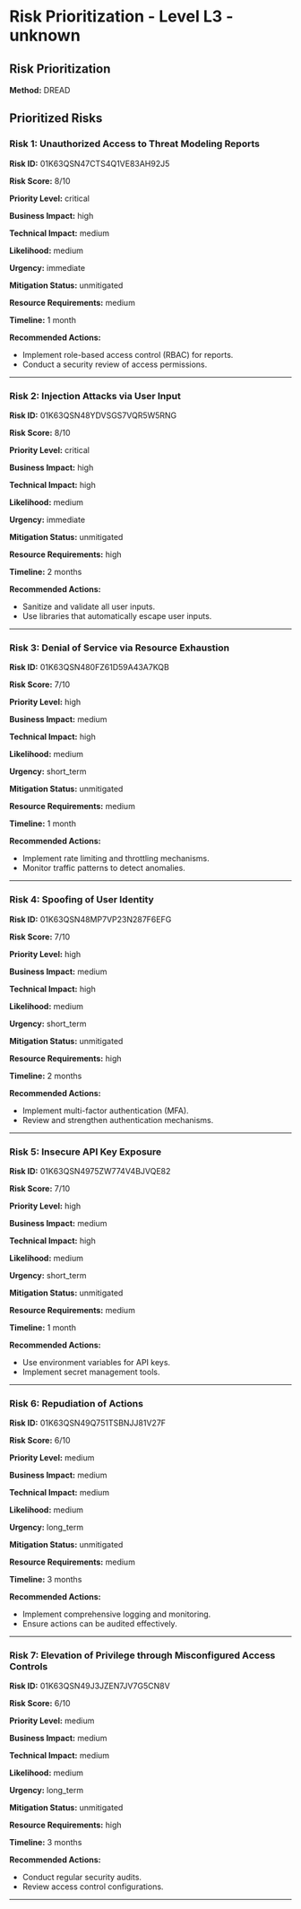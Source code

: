 # Risk Prioritization - Level L3 - unknown

## Risk Prioritization

**Method:** DREAD

## Prioritized Risks

### Risk 1: Unauthorized Access to Threat Modeling Reports

**Risk ID:** 01K63QSN47CTS4Q1VE83AH92J5

**Risk Score:** 8/10

**Priority Level:** critical

**Business Impact:** high

**Technical Impact:** medium

**Likelihood:** medium

**Urgency:** immediate

**Mitigation Status:** unmitigated

**Resource Requirements:** medium

**Timeline:** 1 month

**Recommended Actions:**
- Implement role-based access control (RBAC) for reports.
- Conduct a security review of access permissions.

---

### Risk 2: Injection Attacks via User Input

**Risk ID:** 01K63QSN48YDVSGS7VQR5W5RNG

**Risk Score:** 8/10

**Priority Level:** critical

**Business Impact:** high

**Technical Impact:** high

**Likelihood:** medium

**Urgency:** immediate

**Mitigation Status:** unmitigated

**Resource Requirements:** high

**Timeline:** 2 months

**Recommended Actions:**
- Sanitize and validate all user inputs.
- Use libraries that automatically escape user inputs.

---

### Risk 3: Denial of Service via Resource Exhaustion

**Risk ID:** 01K63QSN480FZ61D59A43A7KQB

**Risk Score:** 7/10

**Priority Level:** high

**Business Impact:** medium

**Technical Impact:** high

**Likelihood:** medium

**Urgency:** short_term

**Mitigation Status:** unmitigated

**Resource Requirements:** medium

**Timeline:** 1 month

**Recommended Actions:**
- Implement rate limiting and throttling mechanisms.
- Monitor traffic patterns to detect anomalies.

---

### Risk 4: Spoofing of User Identity

**Risk ID:** 01K63QSN48MP7VP23N287F6EFG

**Risk Score:** 7/10

**Priority Level:** high

**Business Impact:** medium

**Technical Impact:** high

**Likelihood:** medium

**Urgency:** short_term

**Mitigation Status:** unmitigated

**Resource Requirements:** high

**Timeline:** 2 months

**Recommended Actions:**
- Implement multi-factor authentication (MFA).
- Review and strengthen authentication mechanisms.

---

### Risk 5: Insecure API Key Exposure

**Risk ID:** 01K63QSN4975ZW774V4BJVQE82

**Risk Score:** 7/10

**Priority Level:** high

**Business Impact:** medium

**Technical Impact:** high

**Likelihood:** medium

**Urgency:** short_term

**Mitigation Status:** unmitigated

**Resource Requirements:** medium

**Timeline:** 1 month

**Recommended Actions:**
- Use environment variables for API keys.
- Implement secret management tools.

---

### Risk 6: Repudiation of Actions

**Risk ID:** 01K63QSN49Q751TSBNJJ81V27F

**Risk Score:** 6/10

**Priority Level:** medium

**Business Impact:** medium

**Technical Impact:** medium

**Likelihood:** medium

**Urgency:** long_term

**Mitigation Status:** unmitigated

**Resource Requirements:** medium

**Timeline:** 3 months

**Recommended Actions:**
- Implement comprehensive logging and monitoring.
- Ensure actions can be audited effectively.

---

### Risk 7: Elevation of Privilege through Misconfigured Access Controls

**Risk ID:** 01K63QSN49J3JZEN7JV7G5CN8V

**Risk Score:** 6/10

**Priority Level:** medium

**Business Impact:** medium

**Technical Impact:** medium

**Likelihood:** medium

**Urgency:** long_term

**Mitigation Status:** unmitigated

**Resource Requirements:** high

**Timeline:** 3 months

**Recommended Actions:**
- Conduct regular security audits.
- Review access control configurations.

---

